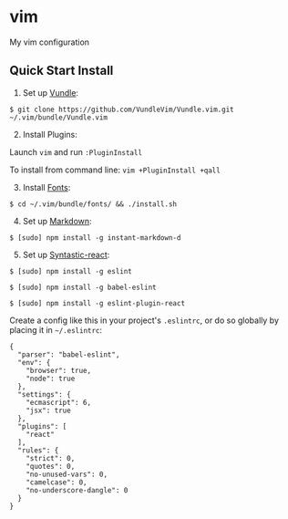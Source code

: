 # vim
My vim configuration

## Quick Start Install

1. Set up [Vundle]:

  `$ git clone https://github.com/VundleVim/Vundle.vim.git ~/.vim/bundle/Vundle.vim`

2. Install Plugins:

  Launch `vim` and run `:PluginInstall`

  To install from command line: `vim +PluginInstall +qall`

3. Install [Fonts]:

  `$ cd ~/.vim/bundle/fonts/ && ./install.sh`

4. Set up [Markdown]:

  `$ [sudo] npm install -g instant-markdown-d`

5. Set up [Syntastic-react]:

  ```
  $ [sudo] npm install -g eslint

  $ [sudo] npm install -g babel-eslint

  $ [sudo] npm install -g eslint-plugin-react
  ```

  Create a config like this in your project's `.eslintrc`, or do so globally by placing it in `~/.eslintrc`:

  ```
  {
    "parser": "babel-eslint",
    "env": {
      "browser": true,
      "node": true
    },
    "settings": {
      "ecmascript": 6,
      "jsx": true
    },
    "plugins": [
      "react"
    ],
    "rules": {
      "strict": 0,
      "quotes": 0,
      "no-unused-vars": 0,
      "camelcase": 0,
      "no-underscore-dangle": 0
    }
  }
  ```



[Vundle]:http://github.com/VundleVim/Vundle.vim
[Vim]:http://www.vim.org
[Git]:http://git-scm.com
[Fonts]:http://github.com/powerline/fonts
[Markdown]:https://github.com/suan/vim-instant-markdown
[Syntastic-react]:https://github.com/jaxbot/syntastic-react
